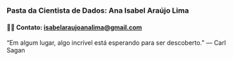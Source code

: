 ### Pasta da Cientista de Dados: Ana Isabel Araújo Lima

#### 👨‍💻 Contato: **isabelaraujoanalima@gmail.com**

“Em algum lugar, algo incrível está esperando para ser descoberto.” — Carl Sagan
